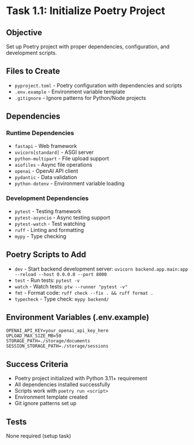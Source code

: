 # Task 1.1: Initialize Poetry Project

## Objective
Set up Poetry project with proper dependencies, configuration, and development scripts.

## Files to Create
- `pyproject.toml` - Poetry configuration with dependencies and scripts
- `.env.example` - Environment variable template  
- `.gitignore` - Ignore patterns for Python/Node projects

## Dependencies

### Runtime Dependencies
- `fastapi` - Web framework
- `uvicorn[standard]` - ASGI server
- `python-multipart` - File upload support
- `aiofiles` - Async file operations
- `openai` - OpenAI API client
- `pydantic` - Data validation
- `python-dotenv` - Environment variable loading

### Development Dependencies
- `pytest` - Testing framework
- `pytest-asyncio` - Async testing support
- `pytest-watch` - Test watching
- `ruff` - Linting and formatting
- `mypy` - Type checking

## Poetry Scripts to Add
- `dev` - Start backend development server: `uvicorn backend.app.main:app --reload --host 0.0.0.0 --port 8000`
- `test` - Run tests: `pytest -v`
- `watch` - Watch tests: `ptw --runner "pytest -v"`
- `fmt` - Format code: `ruff check --fix . && ruff format .`
- `typecheck` - Type check: `mypy backend/`

## Environment Variables (.env.example)
```
OPENAI_API_KEY=your_openai_api_key_here
UPLOAD_MAX_SIZE_MB=50
STORAGE_PATH=./storage/documents
SESSION_STORAGE_PATH=./storage/sessions
```

## Success Criteria
- Poetry project initialized with Python 3.11+ requirement
- All dependencies installed successfully
- Scripts work with `poetry run <script>`
- Environment template created
- Git ignore patterns set up

## Tests
None required (setup task)
